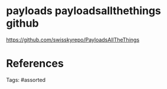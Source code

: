 # payloads payloadsallthethings github
https://github.com/swisskyrepo/PayloadsAllTheThings

# References

Tags:
    #assorted

